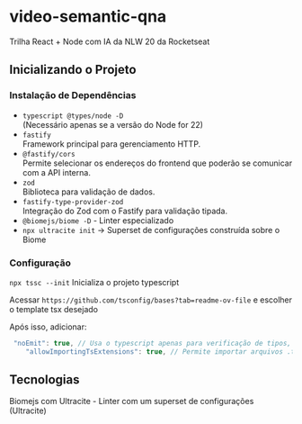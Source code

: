 # video-semantic-qna
Trilha React + Node com IA da NLW 20 da Rocketseat
## Inicializando o Projeto

### Instalação de Dependências

- `typescript @types/node -D`  
    (Necessário apenas se a versão do Node for 22)
- `fastify`  
    Framework principal para gerenciamento HTTP.
- `@fastify/cors`  
    Permite selecionar os endereços do frontend que poderão se comunicar com a API interna.
- `zod`  
    Biblioteca para validação de dados.
- `fastify-type-provider-zod`  
    Integração do Zod com o Fastify para validação tipada.
- `@biomejs/biome -D` - Linter especializado
- `npx ultracite init` -> Superset de configurações construída sobre o Biome

### Configuração

`npx tssc --init`
    Inicializa o projeto typescript

Acessar `https://github.com/tsconfig/bases?tab=readme-ov-file` e escolher o template tsx desejado

Após isso, adicionar: 


```typescript
 "noEmit": true, // Usa o typescript apenas para verificação de tipos, sem gerar código JavaScript (sem bundling)
    "allowImportingTsExtensions": true, // Permite importar arquivos .ts diretamente
```





















## Tecnologias

Biomejs com Ultracite - Linter com um superset de configurações (Ultracite)

